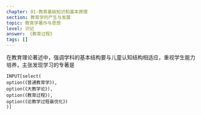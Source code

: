 ```yaml
---
chapter: 01-教育基础知识和基本原理
section: 教育学的产生与发展
topic: 教育学著作与思想
level: 识记
answer: 《教育过程》
tags: []
---
```


在教育理论著述中，强调学科的基本结构要与儿童认知结构相适应，重视学生能力培养，主张发现学习的专著是

```meta-bind
INPUT[select(
option(《普通教育学》),
option(《大教学论》),
option(《教育过程》),
option(《论教学过程最优化》)
)]
```